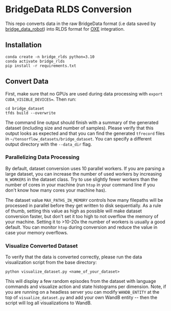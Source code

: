 # BridgeData RLDS Conversion

This repo converts data in the raw BridgeData format (i.e data saved by [bridge_data_robot](https://github.com/rail-berkeley/bridge_data_robot)) into RLDS format for [OXE](https://robotics-transformer-x.github.io/) integration.

## Installation

```
conda create -n bridge_rlds python=3.10
conda activate bridge_rlds 
pip install -r requirements.txt
```

## Convert Data
First, make sure that no GPUs are used during data processing with `export CUDA_VISIBLE_DEVICES=`. Then run:
```
cd bridge_dataset
tfds build --overwrite
```

The command line output should finish with a summary of the generated dataset (including size and number of samples). 
Please verify that this output looks as expected and that you can find the generated `tfrecord` files in `~/tensorflow_datasets/bridge_dataset`. You can specify a different output directory with the `--data_dir` flag. 

### Parallelizing Data Processing
By default, dataset conversion uses 10 parallel workers. If you are parsing a large dataset, you can increase the 
number of used workers by increasing `N_WORKERS` in the dataset class. Try to use slightly fewer workers than the 
number of cores in your machine (run `htop` in your command line if you don't know how many cores your machine has). 

The dataset value `MAX_PATHS_IN_MEMORY` controls how many filepaths will be processed in parallel before they get 
written to disk sequentially. As a rule of thumb, setting this value as high as possible will make dataset conversion
faster, but don't set it too high to not overflow the memory of your machine. Setting it to >10-20x the number of workers
is usually a good default. You can monitor `htop` during conversion and reduce the value in case your memory overflows.

### Visualize Converted Dataset
To verify that the data is converted correctly, please run the data visualization script from the base directory:
```
python visualize_dataset.py <name_of_your_dataset>
``` 
This will display a few random episodes from the dataset with language commands and visualize action and state histograms per dimension.
Note, if you are running on a headless server you can modify `WANDB_ENTITY` at the top of `visualize_dataset.py` and 
add your own WandB entity -- then the script will log all visualizations to WandB. 